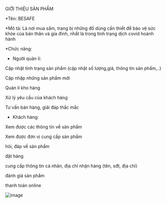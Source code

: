  GIỚI THIỆU SẢN PHẨM


*Tên: BESAFE


*Mô tả: Là nơi mua sắm, trang bị những đồ dùng cần thiết để bảo vệ sức khỏe của bản thân và gia đình, nhất là trong tình trạng dịch covid hoành hành


*Chức năng:

+ Người quản lí:

Cập nhật tình trạng sản phẩm (cập nhật số lượng,giá, thông tin sản phẩm,..)

Cập nhập những sản phẩm mới

Quản lí kho hàng

Xử lý yêu cầu của khách hàng

Tư vấn bán hàng, giải đáp thắc mắc


+ Khách hàng:

Xem được các thông tin về sản phẩm

Xem được đơn vị cung cấp sản phẩm

hỏi, đáp về sản phẩm

đặt hàng

cung cấp thông tin cá nhân, địa chỉ nhận hàng (tên, sđt, địa chỉ)

đánh giá sản phẩm

thanh toán online

![image](https://user-images.githubusercontent.com/71579658/115100191-5286a080-9f65-11eb-997a-ec25f0be6ea6.png)


